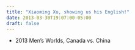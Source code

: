 ```yaml
---
title: "Xiaoming Xu, showing us his English!"
date: 2013-03-30T19:07:00-05:00
draft: false
---
```

- 2013 Men’s Worlds, Canada vs. China